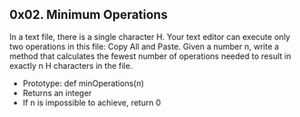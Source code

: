 <h2>0x02. Minimum Operations</h2>
<p>In a text file, there is a single character H. Your text editor can execute only two operations in this file: Copy All and Paste. Given a number n, write a method that calculates the fewest number of operations needed to result in exactly n H characters in the file.</p>

<ul>
    <li>Prototype: def minOperations(n)</li>
    <li>Returns an integer</li>
    <li>If n is impossible to achieve, return 0</li>
</ul>